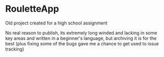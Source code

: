 # RouletteApp

Old project created for a high school assignment

No real reason to publish, its extremely long winded and lacking in some key areas and written in a beginner's language, but archiving it is for the best (plus fixing some of the bugs gave me a chance to get used to issue tracking)
